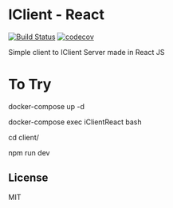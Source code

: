 # IClient - React

[![Build Status](https://travis-ci.org/marcoaraujojunior/iClient-react.svg?branch=master)](https://travis-ci.org/marcoaraujojunior/iClient-react) [![codecov](https://codecov.io/gh/marcoaraujojunior/iClient-react/branch/master/graph/badge.svg)](https://codecov.io/gh/marcoaraujojunior/iClient-react)

Simple client to IClient Server made in React JS


# To Try

docker-compose up -d

docker-compose exec iClientReact bash

cd client/

npm run dev

License
----

MIT

